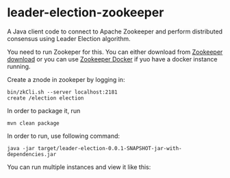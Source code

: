 # leader-election-zookeeper
A Java client code to connect to Apache Zookeeper and perform distributed consensus using Leader Election algorithm.

You need to run Zookeper for this. You can either download from [Zookeeper download](https://zookeeper.apache.org/releases.html) or you can use [Zookeeper Docker](https://hub.docker.com/r/wurstmeister/zookeeper/) if yuo have a docker instance running.

Create a znode in zookeper by logging in:
```
bin/zkCli.sh --server localhost:2181
create /election election
```

In order to package it, run 
```
mvn clean package
```

In order to run, use following command:
```
java -jar target/leader-election-0.0.1-SNAPSHOT-jar-with-dependencies.jar
```

You can run multiple instances and view it like this:
![]()
